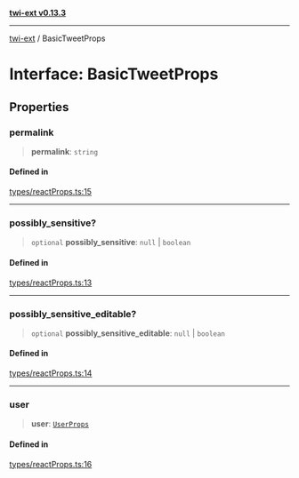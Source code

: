 [**twi-ext v0.13.3**](../README.md)

***

[twi-ext](../README.md) / BasicTweetProps

# Interface: BasicTweetProps

## Properties

### permalink

> **permalink**: `string`

#### Defined in

[types/reactProps.ts:15](https://github.com/Robot-Inventor/twi-ext/blob/9cf258aebb6141e3686a72c9730d5b2be992fe8e/src/types/reactProps.ts#L15)

***

### possibly\_sensitive?

> `optional` **possibly\_sensitive**: `null` \| `boolean`

#### Defined in

[types/reactProps.ts:13](https://github.com/Robot-Inventor/twi-ext/blob/9cf258aebb6141e3686a72c9730d5b2be992fe8e/src/types/reactProps.ts#L13)

***

### possibly\_sensitive\_editable?

> `optional` **possibly\_sensitive\_editable**: `null` \| `boolean`

#### Defined in

[types/reactProps.ts:14](https://github.com/Robot-Inventor/twi-ext/blob/9cf258aebb6141e3686a72c9730d5b2be992fe8e/src/types/reactProps.ts#L14)

***

### user

> **user**: [`UserProps`](UserProps.md)

#### Defined in

[types/reactProps.ts:16](https://github.com/Robot-Inventor/twi-ext/blob/9cf258aebb6141e3686a72c9730d5b2be992fe8e/src/types/reactProps.ts#L16)
